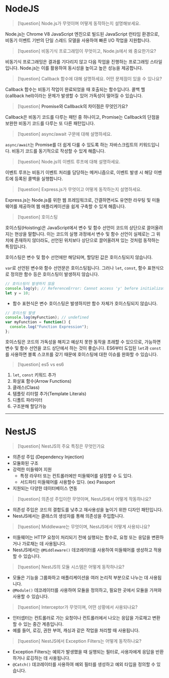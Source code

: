 # NodeJS

> [!question] Node.js가 무엇이며 어떻게 동작하는지 설명해보세요.

Node.js는 Chrome V8 JavaScript 엔진으로 빌드된 JavaScript 런타임 환경으로, 비동기 이벤트 기반의 단일 스레드 모델을 사용하여 빠른 I/O 작업을 지원합니다.


>[!question] 비동기식 프로그래밍이 무엇이고, Node.js에서 왜 중요한가요?

비동기식 프로그래밍은 결과를 기다리지 않고 다음 작업을 진행하는 프로그래밍 스타일입니다. Node.js는 이를 활용하여 동시성을 높이고 높은 성능을 제공합니다.

> [!question] Callback 함수에 대해 설명하세요. 어떤 문제점이 있을 수 있나요?

Callback 함수는 비동기 작업이 완료되었을 때 호출되는 함수입니다. 콜백 헬(callback hell)이라는 문제가 발생할 수 있어 가독성이 떨어질 수 있습니다.

> [!question] **Promise와 Callback의 차이점은 무엇인가요?**

Callback은 비동기 코드를 다루는 패턴 중 하나이고, Promise는 Callback의 단점을 보완한 비동기 코드를 다루는 또 다른 패턴입니다.

>[!question] async/await 구문에 대해 설명하세요.


`async/await`는 Promise를 더 쉽게 다룰 수 있도록 하는 자바스크립트의 키워드입니다. 비동기 코드를 동기적으로 작성할 수 있게 해줍니다.

> [!question] Node.js의 이벤트 루프에 대해 설명하세요.

이벤트 루프는 비동기 이벤트 처리를 담당하는 메커니즘으로, 이벤트 발생 시 해당 이벤트에 등록된 콜백을 실행합니다.

> [!question] Express.js가 무엇이고 어떻게 동작하는지 설명하세요.

Express.js는 Node.js를 위한 웹 프레임워크로, 간결하면서도 유연한 라우팅 및 미들웨어를 제공하여 웹 애플리케이션을 쉽게 구축할 수 있게 해줍니다.

> [!question] 호이스팅

호이스팅(Hoisting)은 JavaScript에서 변수 및 함수 선언이 코드의 상단으로 끌어올려지는 현상을 말합니다. 이는 코드의 실행 과정에서 변수 및 함수 선언이 실제로는 그 위치에 존재하지 않더라도, 선언된 위치보다 상단으로 끌어올려져 있는 것처럼 동작하는 특징입니다.

호이스팅은 변수 및 함수 선언에만 해당되며, 할당된 값은 호이스팅되지 않습니다.

`var`로 선언된 변수와 함수 선언문은 호이스팅됩니다. 그러나 `let`, `const`, 함수 표현식으로 정의한 함수 등은 호이스팅이 발생하지 않습니다.

```js
// 호이스팅이 발생하지 않음
console.log(y); // ReferenceError: Cannot access 'y' before initialization
let y = 10;

```

- 함수 표현식은 변수 호이스팅은 발생하지만 함수 자체가 호이스팅되지 않습니다.

```js
// 호이스팅 발생
console.log(myFunction); // undefined
var myFunction = function() {
  console.log("Function Expression");
};

```

호이스팅은 코드의 가독성을 해치고 예상치 못한 동작을 초래할 수 있으므로, 가능하면 변수 및 함수 선언을 코드 상단에서 하는 것이 좋습니다. ES6부터 도입된 `let`과 `const`를 사용하면 블록 스코프를 갖기 때문에 호이스팅에 대한 이슈를 완화할 수 있습니다.

> [!question] es5 vs es6

1. `let`, `const` 키워드 추가
2. 화살표 함수(Arrow Functions)
3. 클래스(Class)
4. 템플릿 리터럴 추가(Template Literals)
5. 디폴트 파라미터
6. 구조분해 할당가능

---
# NestJS

> [!question] NestJS의 주요 특징은 무엇인가요

- 의존성 주입 (Dependency Injection)
- 모듈화된 구조
- 강력한 미들웨어 지원
	- 특정 라우터 또는 컨트롤러에만 미들웨어를 설정할 수 도 있다.
	- 서드파티 미들웨어를 사용할수 있다. (ex) Passport
- 지원되는 다양한 데이터베이스 연동

> [!question] 의존성 주입이란 무엇이며, NestJS에서 어떻게 작동하나요?

- 의존성 주입은 코드의 결합도를 낮추고 재사용성을 높이기 위한 디자인 패턴입니다.
- NestJS에서는 클래스의 생성자를 통해 의존성을 주입합니다.

>[!question] Middleware는 무엇이며, NestJS에서 어떻게 사용되나요?

- 미들웨어는 HTTP 요청이 처리되기 전에 실행되는 함수로, 요청 또는 응답을 변환하거나 가로채는 데 사용됩니다.
- NestJS에서는 `@Middleware()` 데코레이터를 사용하여 미들웨어를 생성하고 적용할 수 있습니다.

> [!question] NestJS의 모듈 시스템은 어떻게 동작하나요?
  
  - 모듈은 기능을 그룹화하고 애플리케이션을 여러 논리적 부분으로 나누는 데 사용됩니다.
- `@Module()` 데코레이터를 사용하여 모듈을 정의하고, 필요한 곳에서 모듈을 가져와 사용할 수 있습니다.

> [!question] Interceptor가 무엇이며, 어떤 상황에서 사용되나요?
  
- 인터셉터는 컨트롤러로 가는 요청이나 컨트롤러에서 나오는 응답을 가로채고 변환할 수 있는 중간 계층입니다.
- 예를 들어, 로깅, 권한 부여, 캐싱과 같은 작업을 처리할 때 사용됩니다.


> [!question] NestJS에서 Exception Filters는 어떻게 동작하나요?
  
- Exception Filters는 예외가 발생했을 때 실행되는 필터로, 사용자에게 응답을 반환하거나 로깅하는 데 사용됩니다.
- `@Catch()` 데코레이터를 사용하여 예외 필터를 생성하고 예외 타입을 정의할 수 있습니다.

